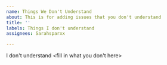 ```yaml
---
name: Things We Don't Understand
about: This is for adding issues that you don't understand
title: ''
labels: Things I don't understand
assignees: Sarahsparxx

---
```


I don't understand <fill in what you don't here>
